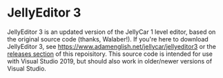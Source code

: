 # JellyEditor 3
JellyEditor 3 is an updated version of the JellyCar 1 level editor, based on the original source code (thanks, Walaber!).
If you're here to download JellyEditor 3, see https://www.adamenglish.net/jellycar/jellyeditor3 or the [releases section](https://github.com/ThatDumbPan/JellyEditor3/releases/) of this repoisitory.
This source code is intended for use with Visual Studio 2019, but should also work in older/newer versions of Visual Studio.
